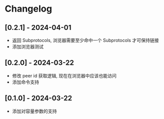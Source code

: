 # Changelog

## [0.2.1] - 2024-04-01

- 返回 Subprotocols, 浏览器需要至少命中一个 Subprotocols 才可保持链接
- 添加浏览器测试

## [0.2.0] - 2024-03-22

- 修改 peer id 获取逻辑, 现在在浏览器中应该也能访问
- 添加命令支持

## [0.1.0] - 2024-03-22

- 添加对容量参数的支持
